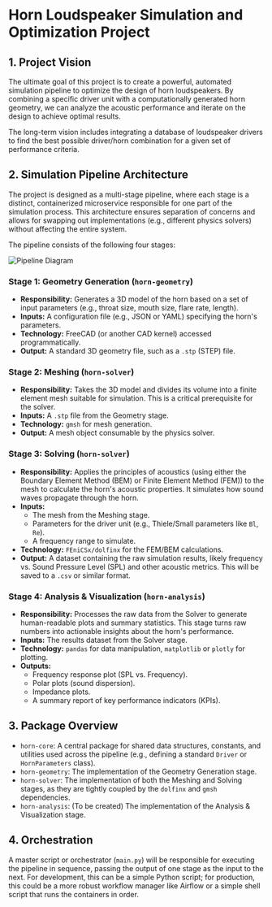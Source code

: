 # Horn Loudspeaker Simulation and Optimization Project

## 1. Project Vision

The ultimate goal of this project is to create a powerful, automated simulation pipeline to optimize the design of horn loudspeakers. By combining a specific driver unit with a computationally generated horn geometry, we can analyze the acoustic performance and iterate on the design to achieve optimal results.

The long-term vision includes integrating a database of loudspeaker drivers to find the best possible driver/horn combination for a given set of performance criteria.

## 2. Simulation Pipeline Architecture

The project is designed as a multi-stage pipeline, where each stage is a distinct, containerized microservice responsible for one part of the simulation process. This architecture ensures separation of concerns and allows for swapping out implementations (e.g., different physics solvers) without affecting the entire system.

The pipeline consists of the following four stages:

![Pipeline Diagram](https://i.imgur.com/your_diagram_link_here.png)  <!-- Placeholder for a future diagram -->

### Stage 1: Geometry Generation (`horn-geometry`)

-   **Responsibility:** Generates a 3D model of the horn based on a set of input parameters (e.g., throat size, mouth size, flare rate, length).
-   **Inputs:** A configuration file (e.g., JSON or YAML) specifying the horn's parameters.
-   **Technology:** FreeCAD (or another CAD kernel) accessed programmatically.
-   **Output:** A standard 3D geometry file, such as a `.stp` (STEP) file.

### Stage 2: Meshing (`horn-solver`)

-   **Responsibility:** Takes the 3D model and divides its volume into a finite element mesh suitable for simulation. This is a critical prerequisite for the solver.
-   **Inputs:** A `.stp` file from the Geometry stage.
-   **Technology:** `gmsh` for mesh generation.
-   **Output:** A mesh object consumable by the physics solver.

### Stage 3: Solving (`horn-solver`)

-   **Responsibility:** Applies the principles of acoustics (using either the Boundary Element Method (BEM) or Finite Element Method (FEM)) to the mesh to calculate the horn's acoustic properties. It simulates how sound waves propagate through the horn.
-   **Inputs:**
    -   The mesh from the Meshing stage.
    -   Parameters for the driver unit (e.g., Thiele/Small parameters like `Bl`, `Re`).
    -   A frequency range to simulate.
-   **Technology:** `FEniCSx/dolfinx` for the FEM/BEM calculations.
-   **Output:** A dataset containing the raw simulation results, likely frequency vs. Sound Pressure Level (SPL) and other acoustic metrics. This will be saved to a `.csv` or similar format.

### Stage 4: Analysis & Visualization (`horn-analysis`)

-   **Responsibility:** Processes the raw data from the Solver to generate human-readable plots and summary statistics. This stage turns raw numbers into actionable insights about the horn's performance.
-   **Inputs:** The results dataset from the Solver stage.
-   **Technology:** `pandas` for data manipulation, `matplotlib` or `plotly` for plotting.
-   **Outputs:**
    -   Frequency response plot (SPL vs. Frequency).
    -   Polar plots (sound dispersion).
    -   Impedance plots.
    -   A summary report of key performance indicators (KPIs).

## 3. Package Overview

-   `horn-core`: A central package for shared data structures, constants, and utilities used across the pipeline (e.g., defining a standard `Driver` or `HornParameters` class).
-   `horn-geometry`: The implementation of the Geometry Generation stage.
-   `horn-solver`: The implementation of both the Meshing and Solving stages, as they are tightly coupled by the `dolfinx` and `gmsh` dependencies.
-   `horn-analysis`: (To be created) The implementation of the Analysis & Visualization stage.

## 4. Orchestration

A master script or orchestrator (`main.py`) will be responsible for executing the pipeline in sequence, passing the output of one stage as the input to the next. For development, this can be a simple Python script; for production, this could be a more robust workflow manager like Airflow or a simple shell script that runs the containers in order. 